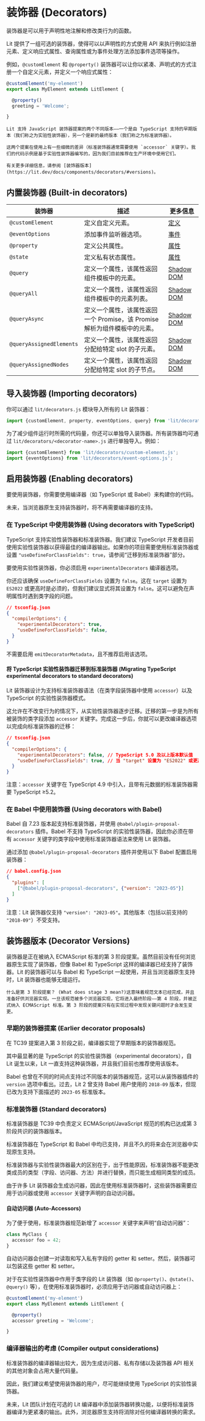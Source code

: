 
# 装饰器 (Decorators)

装饰器是可以用于声明性地注解和修改类行为的函数。

Lit 提供了一组可选的装饰器，使得可以以声明性的方式使用 API 来执行例如注册元素、定义响应式属性、查询属性或为事件处理方法添加事件选项等操作。

例如，`@customElement` 和 `@property()` 装饰器可以让你以紧凑、声明式的方式注册一个自定义元素，并定义一个响应式属性：

```typescript
@customElement('my-element')
export class MyElement extends LitElement {

  @property()
  greeting = 'Welcome';

}
```

```note
Lit 支持 JavaScript 装饰器提案的两个不同版本——一个是由 TypeScript 支持的早期版本（我们称之为实验性装饰器），另一个是新的最终版本（我们称之为标准装饰器）。

这两个提案在使用上有一些细微的差异（标准装饰器通常需要使用 `accessor` 关键字）。我们的代码示例是基于实验性装饰器编写的，因为我们目前推荐在生产环境中使用它们。

有关更多详细信息，请参阅 [装饰器版本](https://lit.dev/docs/components/decorators/#versions)。

```


## 内置装饰器 (Built-in decorators)

| 装饰器 | 描述 | 更多信息 |
| --- | --- | --- |
| `@customElement` | 定义自定义元素。 | [定义](https://lit.dev/docs/components/decorators/#customElement) |
| `@eventOptions` | 添加事件监听器选项。 | [事件](https://lit.dev/docs/components/events/) |
| `@property` | 定义公共属性。 | [属性](https://lit.dev/docs/components/properties/) |
| `@state` | 定义私有状态属性。 | [属性](https://lit.dev/docs/components/properties/#state) |
| `@query` | 定义一个属性，该属性返回组件模板中的元素。 | [Shadow DOM](https://lit.dev/docs/components/shadow-dom/) |
| `@queryAll` | 定义一个属性，该属性返回组件模板中的元素列表。 | [Shadow DOM](https://lit.dev/docs/components/shadow-dom/#queryAll) |
| `@queryAsync` | 定义一个属性，该属性返回一个 Promise，该 Promise 解析为组件模板中的元素。 | [Shadow DOM](https://lit.dev/docs/components/shadow-dom/#queryAsync) |
| `@queryAssignedElements` | 定义一个属性，该属性返回分配给特定 slot 的子元素。 | [Shadow DOM](https://lit.dev/docs/components/shadow-dom/#queryAssignedElements) |
| `@queryAssignedNodes` | 定义一个属性，该属性返回分配给特定 slot 的子节点。 | [Shadow DOM](https://lit.dev/docs/components/shadow-dom/#queryAssignedNodes) |

## 导入装饰器 (Importing decorators)

你可以通过 `lit/decorators.js` 模块导入所有的 Lit 装饰器：

```typescript
import {customElement, property, eventOptions, query} from 'lit/decorators.js';
```

为了减少组件运行时所需的代码量，你还可以单独导入装饰器。所有装饰器均可通过 `lit/decorators/<decorator-name>.js` 进行单独导入。例如：

```typescript
import {customElement} from 'lit/decorators/custom-element.js';
import {eventOptions} from 'lit/decorators/event-options.js';
```

## 启用装饰器 (Enabling decorators)

要使用装饰器，你需要使用编译器（如 TypeScript 或 Babel）来构建你的代码。

未来，当浏览器原生支持装饰器时，将不再需要编译器的支持。

### 在 TypeScript 中使用装饰器 (Using decorators with TypeScript)

TypeScript 支持实验性装饰器和标准装饰器。我们建议 TypeScript 开发者目前使用实验性装饰器以获得最佳的编译器输出。如果你的项目需要使用标准装饰器或设置 `"useDefineForClassFields": true`，请参阅“迁移到标准装饰器”部分。

要使用实验性装饰器，你必须启用 `experimentalDecorators` 编译器选项。

你还应该确保 `useDefineForClassFields` 设置为 `false`。这在 `target` 设置为 `ES2022` 或更高时是必须的，但我们建议显式将其设置为 `false`。这可以避免在声明属性时遇到类字段的问题。

```json
// tsconfig.json
{
  "compilerOptions": {
    "experimentalDecorators": true,
    "useDefineForClassFields": false,
  }
}
```

不需要启用 `emitDecoratorMetadata`，且不推荐启用该选项。

#### 将 TypeScript 实验性装饰器迁移到标准装饰器 (Migrating TypeScript experimental decorators to standard decorators)

Lit 装饰器设计为支持标准装饰器语法（在类字段装饰器中使用 `accessor`）以及 TypeScript 的实验性装饰器模式。

这允许在不改变行为的情况下，从实验性装饰器逐步迁移。迁移的第一步是为所有被装饰的类字段添加 `accessor` 关键字。完成这一步后，你就可以更改编译器选项以完成向标准装饰器的迁移：

```json
// tsconfig.json
{
  "compilerOptions": {
    "experimentalDecorators": false, // TypeScript 5.0 及以上版本默认值
    "useDefineForClassFields": true, // 当 "target" 设置为 "ES2022" 或更高时的默认值
  }
}
```

注意：`accessor` 关键字在 TypeScript 4.9 中引入，且带有元数据的标准装饰器需要 TypeScript ≥5.2。

### 在 Babel 中使用装饰器 (Using decorators with Babel)

Babel 自 7.23 版本起支持标准装饰器，并使用 `@babel/plugin-proposal-decorators` 插件。Babel 不支持 TypeScript 的实验性装饰器，因此你必须在带有 `accessor` 关键字的类字段中使用标准装饰器语法来使用 Lit 装饰器。

通过添加 `@babel/plugin-proposal-decorators` 插件并使用以下 Babel 配置启用装饰器：

```json
// babel.config.json
{
  "plugins": [
    ["@babel/plugin-proposal-decorators", {"version": "2023-05"}]
  ]
}
```

注意：Lit 装饰器仅支持 `"version": "2023-05"`。其他版本（包括以前支持的 `"2018-09"`）不受支持。


## 装饰器版本 (Decorator Versions)

装饰器是正在被纳入 ECMAScript 标准的第 3 阶段提案。虽然目前没有任何浏览器原生实现了装饰器，但像 Babel 和 TypeScript 这样的编译器已经支持了装饰器。Lit 的装饰器可以与 Babel 和 TypeScript 一起使用，并且当浏览器原生支持时，Lit 装饰器也能够无缝运行。

```note
什么是第 3 阶段提案？ (What does stage 3 mean?)这意味着规范文本已经完成，并且准备好供浏览器实现。一旦该规范被多个浏览器实现，它将进入最终阶段——第 4 阶段，并被正式纳入 ECMAScript 标准。第 3 阶段的提案只有在实现过程中发现关键问题时才会发生变更。
```

### 早期的装饰器提案 (Earlier decorator proposals)

在 TC39 提案进入第 3 阶段之前，编译器实现了早期版本的装饰器规范。

其中最显著的是 TypeScript 的实验性装饰器（experimental decorators），自 Lit 诞生以来，Lit 一直支持这种装饰器，并且我们目前也推荐使用该版本。

Babel 也曾在不同的时间点支持过不同版本的装饰器规范，这可以从装饰器插件的 `version` 选项中看出。过去，Lit 2 曾支持 Babel 用户使用的 `2018-09` 版本，但现已改为支持下面描述的 `2023-05` 标准版本。

### 标准装饰器 (Standard decorators)

标准装饰器是 TC39 中负责定义 ECMAScript/JavaScript 规范的机构已达成第 3 阶段共识的装饰器版本。

标准装饰器在 TypeScript 和 Babel 中均已支持，并且不久的将来会在浏览器中实现原生支持。

标准装饰器与实验性装饰器最大的区别在于，出于性能原因，标准装饰器不能更改类成员的类型（字段、访问器、方法）并进行替换，而只能生成相同类型的成员。

由于许多 Lit 装饰器会生成访问器，因此在使用标准装饰器时，这些装饰器需要应用于访问器或使用 `accessor` 关键字声明的自动访问器。

#### 自动访问器 (Auto-Accessors)

为了便于使用，标准装饰器规范新增了 `accessor` 关键字来声明“自动访问器”：

```typescript
class MyClass {
  accessor foo = 42;
}
```

自动访问器会创建一对读取和写入私有字段的 getter 和 setter。然后，装饰器可以包装这些 getter 和 setter。

对于在实验性装饰器中作用于类字段的 Lit 装饰器（如 `@property()`、`@state()`、`@query()` 等），在使用标准装饰器时，必须应用于访问器或自动访问器上：

```typescript
@customElement('my-element')
export class MyElement extends LitElement {

  @property()
  accessor greeting = 'Welcome';

}
```

### 编译器输出的考虑 (Compiler output considerations)

标准装饰器的编译器输出较大，因为生成访问器、私有存储以及装饰器 API 相关的其他对象会占用大量代码量。

因此，我们建议希望使用装饰器的用户，尽可能继续使用 TypeScript 的实验性装饰器。

未来，Lit 团队计划在可选的 Lit 编译器中添加装饰器转换功能，以便将标准装饰器编译为更紧凑的输出。此外，浏览器原生支持将消除对任何编译器转换的需求。
